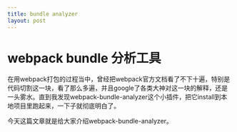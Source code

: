 ```yaml
---
title: bundle analyzer
layout: post
---
```


# webpack bundle 分析工具

在用webpack打包的过程当中，曾经把webpack官方文档看了不下十遍，特别是代码切割这一块，看了那么多遍，并且google了各类大神对这一块的解释，还是一头雾水。直到我发现webpack-bundle-analyzer这个小插件，把它install到本地项目里跑起来，一下子就彻底明白了。


今天这篇文章就是给大家介绍webpack-bundle-analyzer。
